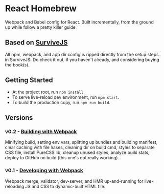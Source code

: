 # React Homebrew
Webpack and Babel config for React. Built incrementally,
from the ground up while follow a pretty killer guide.

## Based on [SurviveJS](http://survivejs.com/)
All npm, webpack, and app dir config is ripped directly
from the setup steps in SurviveJS. Do check it out, if
you haven't already, and considering buying the book(s).

## Getting Started
- At the project root, run `npm install`.
- To serve live-reload dev environment, run `npm start`.
- To build the production copy, run `npm run build`.

## Versions
### v0.2 - [Building with Webpack](http://survivejs.com/webpack/building-with-webpack/)
Minifying build, setting env vars, splitting up bundles and
building manifest, clear caching with file hases, cleaning dir
on build cmd, styles to separate CSS file, install PureCSS lib,
cleanup unused styles, analyze build stats, deploy to GitHub on
build (this one's not really working).
### v0.1 - [Developing with Webpack](http://survivejs.com/webpack/developing-with-webpack/)
Webpack merge, validator, dev-server, and HMR up-and-running
for live-reloading JS and CSS to dynamic-built HTML file.
